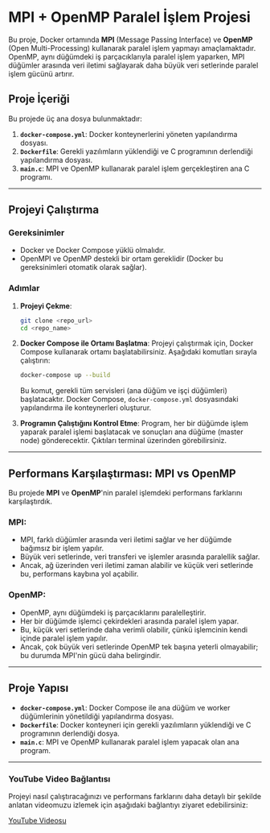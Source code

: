 

# MPI + OpenMP Paralel İşlem Projesi

Bu proje, Docker ortamında **MPI** (Message Passing Interface) ve **OpenMP** (Open Multi-Processing) kullanarak paralel işlem yapmayı amaçlamaktadır. OpenMP, aynı düğümdeki iş parçacıklarıyla paralel işlem yaparken, MPI düğümler arasında veri iletimi sağlayarak daha büyük veri setlerinde paralel işlem gücünü artırır.

## Proje İçeriği

Bu projede üç ana dosya bulunmaktadır:

1. **`docker-compose.yml`**: Docker konteynerlerini yöneten yapılandırma dosyası.
2. **`Dockerfile`**: Gerekli yazılımların yüklendiği ve C programının derlendiği yapılandırma dosyası.
3. **`main.c`**: MPI ve OpenMP kullanarak paralel işlem gerçekleştiren ana C programı.

---

## Projeyi Çalıştırma

### Gereksinimler

- Docker ve Docker Compose yüklü olmalıdır.
- OpenMPI ve OpenMP destekli bir ortam gereklidir (Docker bu gereksinimleri otomatik olarak sağlar).

### Adımlar

1. **Projeyi Çekme**:
    ```bash
    git clone <repo_url>
    cd <repo_name>
    ```

2. **Docker Compose ile Ortamı Başlatma**:
   Projeyi çalıştırmak için, Docker Compose kullanarak ortamı başlatabilirsiniz. Aşağıdaki komutları sırayla çalıştırın:
   
    ```bash
    docker-compose up --build
    ```

    Bu komut, gerekli tüm servisleri (ana düğüm ve işçi düğümleri) başlatacaktır. Docker Compose, `docker-compose.yml` dosyasındaki yapılandırma ile konteynerleri oluşturur.

3. **Programın Çalıştığını Kontrol Etme**:
   Program, her bir düğümde işlem yaparak paralel işlemi başlatacak ve sonuçları ana düğüme (master node) gönderecektir. Çıktıları terminal üzerinden görebilirsiniz.

---

## Performans Karşılaştırması: MPI vs OpenMP

Bu projede **MPI** ve **OpenMP**'nin paralel işlemdeki performans farklarını karşılaştırdık.

### MPI:
- MPI, farklı düğümler arasında veri iletimi sağlar ve her düğümde bağımsız bir işlem yapılır. 
- Büyük veri setlerinde, veri transferi ve işlemler arasında paralellik sağlar.
- Ancak, ağ üzerinden veri iletimi zaman alabilir ve küçük veri setlerinde bu, performans kaybına yol açabilir.

### OpenMP:
- OpenMP, aynı düğümdeki iş parçacıklarını paralelleştirir. 
- Her bir düğümde işlemci çekirdekleri arasında paralel işlem yapar.
- Bu, küçük veri setlerinde daha verimli olabilir, çünkü işlemcinin kendi içinde paralel işlem yapılır.
- Ancak, çok büyük veri setlerinde OpenMP tek başına yeterli olmayabilir; bu durumda MPI'nin gücü daha belirgindir.

---

## Proje Yapısı

- **`docker-compose.yml`**: Docker Compose ile ana düğüm ve worker düğümlerinin yönetildiği yapılandırma dosyası.
- **`Dockerfile`**: Docker konteyneri için gerekli yazılımların yüklendiği ve C programının derlendiği dosya.
- **`main.c`**: MPI ve OpenMP kullanarak paralel işlem yapacak olan ana program.

---

### YouTube Video Bağlantısı

Projeyi nasıl çalıştıracağınızı ve performans farklarını daha detaylı bir şekilde anlatan videomuzu izlemek için aşağıdaki bağlantıyı ziyaret edebilirsiniz:

[YouTube Videosu](<https://www.youtube.com/watch?v=ELmo7Iyo9ZY>)
